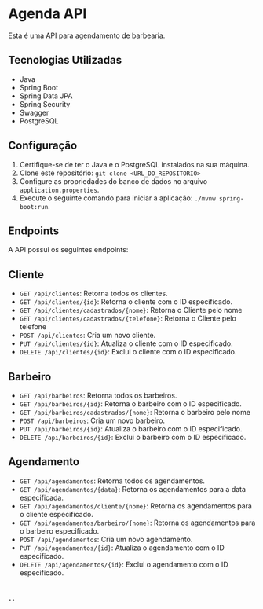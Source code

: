 # Agenda API

Esta é uma API para agendamento de barbearia.

## Tecnologias Utilizadas

- Java
- Spring Boot
- Spring Data JPA
- Spring Security
- Swagger
- PostgreSQL

## Configuração

1. Certifique-se de ter o Java e o PostgreSQL instalados na sua máquina.
2. Clone este repositório: `git clone <URL_DO_REPOSITORIO>`
3. Configure as propriedades do banco de dados no arquivo `application.properties`.
4. Execute o seguinte comando para iniciar a aplicação: `./mvnw spring-boot:run`.

## Endpoints

A API possui os seguintes endpoints:

## Cliente

- `GET /api/clientes`: Retorna todos os clientes.
- `GET /api/clientes/{id}`: Retorna o cliente com o ID especificado.
- `GET /api/clientes/cadastrados/{nome}`: Retorna o Cliente pelo nome
- `GET /api/clientes/cadastrados/{telefone}`: Retorna o Cliente pelo telefone
- `POST /api/clientes`: Cria um novo cliente.
- `PUT /api/clientes/{id}`: Atualiza o cliente com o ID especificado.
- `DELETE /api/clientes/{id}`: Exclui o cliente com o ID especificado.

## Barbeiro

- `GET /api/barbeiros`: Retorna todos os barbeiros.
- `GET /api/barbeiros/{id}`: Retorna o barbeiro com o ID especificado.
- `GET /api/barbeiros/cadastrados/{nome}`: Retorna o barbeiro pelo nome
- `POST /api/barbeiros`: Cria um novo barbeiro.
- `PUT /api/barbeiros/{id}`: Atualiza o barbeiro com o ID especificado.
- `DELETE /api/barbeiros/{id}`: Exclui o barbeiro com o ID especificado.

## Agendamento
- `GET /api/agendamentos`: Retorna todos os agendamentos.
- `GET /api/agendamentos/{data}`: Retorna os agendamentos para a data especificada.
- `GET /api/agendamentos/cliente/{nome}`: Retorna os agendamentos para o cliente especificado.
- `GET /api/agendamentos/barbeiro/{nome}`: Retorna os agendamentos para o barbeiro especificado.
- `POST /api/agendamentos`: Cria um novo agendamento.
- `PUT /api/agendamentos/{id}`: Atualiza o agendamento com o ID especificado.
- `DELETE /api/agendamentos/{id}`: Exclui o agendamento com o ID especificado.


## ..
